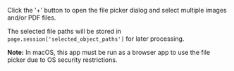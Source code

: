Click the '+' button to open the file picker dialog and select multiple images and/or PDF files.  

The selected file paths will be stored in `page.session['selected_object_paths']` for later processing.  
            
**Note:** In macOS, this app must be run as a browser app to use the file picker due to OS security restrictions.  
